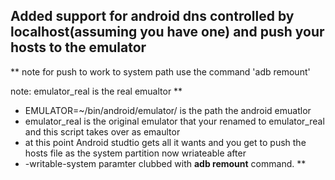 ## Added support for android dns controlled by localhost(assuming you have one) and push your hosts to the emulator 
** note for push to work to system path use the command 'adb remount'

note: emulator_real is the real emualtor 
**
- EMULATOR=~/bin/android/emulator/ is the path the android emuatlor 
-  emulator_real is the original emulator that your renamed to emulator_real and this script takes over as emaultor 
- at this point Android studtio gets all it wants and you get to push the hosts file as the system partition now wriateable after 
- -writable-system paramter clubbed with **adb remount** command.
**

